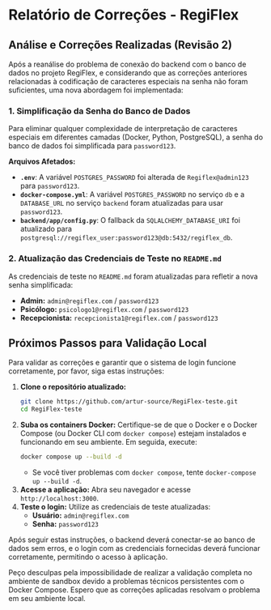 # Relatório de Correções - RegiFlex

## Análise e Correções Realizadas (Revisão 2)

Após a reanálise do problema de conexão do backend com o banco de dados no projeto RegiFlex, e considerando que as correções anteriores relacionadas à codificação de caracteres especiais na senha não foram suficientes, uma nova abordagem foi implementada:

### 1. Simplificação da Senha do Banco de Dados

Para eliminar qualquer complexidade de interpretação de caracteres especiais em diferentes camadas (Docker, Python, PostgreSQL), a senha do banco de dados foi simplificada para `password123`.

**Arquivos Afetados:**

*   **`.env`**: A variável `POSTGRES_PASSWORD` foi alterada de `Regiflex@admin123` para `password123`.
*   **`docker-compose.yml`**: A variável `POSTGRES_PASSWORD` no serviço `db` e a `DATABASE_URL` no serviço `backend` foram atualizadas para usar `password123`.
*   **`backend/app/config.py`**: O fallback da `SQLALCHEMY_DATABASE_URI` foi atualizado para `postgresql://regiflex_user:password123@db:5432/regiflex_db`.

### 2. Atualização das Credenciais de Teste no `README.md`

As credenciais de teste no `README.md` foram atualizadas para refletir a nova senha simplificada:

*   **Admin:** `admin@regiflex.com` / `password123`
*   **Psicólogo:** `psicologo1@regiflex.com` / `password123`
*   **Recepcionista:** `recepcionista1@regiflex.com` / `password123`

## Próximos Passos para Validação Local

Para validar as correções e garantir que o sistema de login funcione corretamente, por favor, siga estas instruções:

1.  **Clone o repositório atualizado:**
    ```bash
    git clone https://github.com/artur-source/RegiFlex-teste.git
    cd RegiFlex-teste
    ```
2.  **Suba os containers Docker:**
    Certifique-se de que o Docker e o Docker Compose (ou Docker CLI com `docker compose`) estejam instalados e funcionando em seu ambiente. Em seguida, execute:
    ```bash
    docker compose up --build -d
    ```
    *   Se você tiver problemas com `docker compose`, tente `docker-compose up --build -d`.
3.  **Acesse a aplicação:**
    Abra seu navegador e acesse `http://localhost:3000`.
4.  **Teste o login:**
    Utilize as credenciais de teste atualizadas:
    *   **Usuário:** `admin@regiflex.com`
    *   **Senha:** `password123`

Após seguir estas instruções, o backend deverá conectar-se ao banco de dados sem erros, e o login com as credenciais fornecidas deverá funcionar corretamente, permitindo o acesso à aplicação.

Peço desculpas pela impossibilidade de realizar a validação completa no ambiente de sandbox devido a problemas técnicos persistentes com o Docker Compose. Espero que as correções aplicadas resolvam o problema em seu ambiente local.
